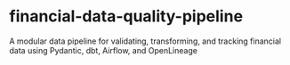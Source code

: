 # financial-data-quality-pipeline
A modular data pipeline for validating, transforming, and tracking financial data using Pydantic, dbt, Airflow, and OpenLineage

